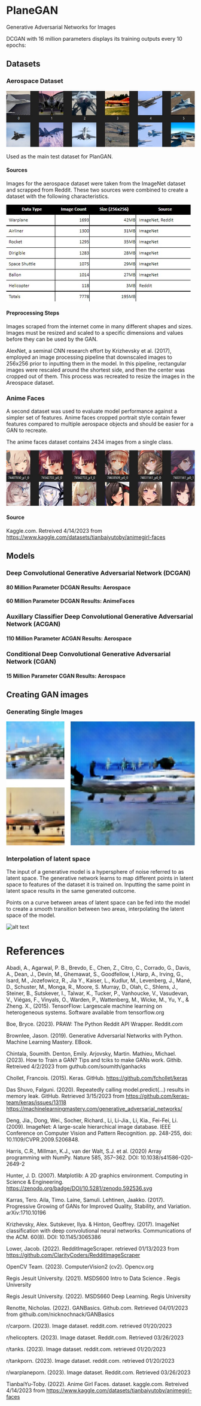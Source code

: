 # PlaneGAN

Generative Adversarial Networks for Images

DCGAN with 16 million parameters displays its training outputs every 10 epochs:



## Datasets

### Aerospace Dataset

![alt text](https://github.com/AdamPeetz/imagehosting/blob/main/aerospace_images_example.jpg) <br>

Used as the main test dataset for PlanGAN.

#### Sources

Images for the aerospace dataset were taken from the ImageNet dataset and scrapped from Reddit. These two sources were combined to create a dataset with the following characteristics.

![alt text](https://github.com/AdamPeetz/imagehosting/blob/main/image_characteristics2.jpg) <br>

#### Preprocessing Steps

Images scraped from the internet come in many different shapes and sizes. Images must be resized and scaled to a specific dimensions and values before they can be used by the GAN. 

AlexNet, a seminal CNN research effort by Krizhevsky et al. (2017), employed an image processing pipeline that downscaled images to 256x256 prior to inputting them in the model. In this pipeline, rectangular images were rescaled around the shortest side, and then the center was cropped out of them. This process was recreated to resize the images in the Areospace dataset.

### Anime Faces

A second dataset was used to evaluate model performance against a simpler set of features. Anime faces cropped portrait style contain fewer features compared to multiple aerospace objects and should be easier for a GAN to recreate.

The anime faces dataset contains 2434 images from a single class.

![alt text](https://github.com/AdamPeetz/imagehosting/blob/main/anime_images_example.jpg) <br>

#### Source

Kaggle.com. Retreived 4/14/2023 from https://www.kaggle.com/datasets/tianbaiyutoby/animegirl-faces

## Models

### Deep Convolutional Generative Adversarial Network (DCGAN)

#### 80 Million Parameter DCGAN Results: Aerospace

#### 60 Million Parameter DCGAN Results: AnimeFaces

### Auxillary Classifier Deep Convolutional Generative Adversarial Network (ACGAN)

#### 110 Million Parameter ACGAN Results: Aerospace

### Conditional Deep Convolutional Generative Adversarial Network (CGAN)

#### 15 Million Parameter CGAN Results: Aerospace

## Creating GAN images

### Generating Single Images

![alt text](https://github.com/AdamPeetz/imagehosting/blob/main/single_image_example.jpg) <br>

### Interpolation of latent space 

The input of a generative model is a hypersphere of noise referred to as latent space. The generative network learns to map different points in latent space to features of the dataset it is trained on. Inputting the same point in latent space results in the same generated outcome.  

Points on a curve between areas of latent space can be fed into the model to create a smooth transition between two areas, interpolating the latent space of the model.

![alt text](https://github.com/AdamPeetz/imagehosting/blob/main/latent_space_gif.gif) <br>

# References

Abadi, A., Agarwal, P. B., Brevdo, E., Chen, Z., Citro, C., Corrado, G., Davis, A., Dean, J., Devin, M., Ghemawat, S., Goodfellow, I.,Harp, A., Irving, G., Isard, M., Jozefowicz, R., Jia Y., Kaiser, L., Kudlur, M., Levenberg, J., Mané, D., Schuster, M., Monga, R., Moore, S. Murray, D., Olah, C., Shlens, J., Steiner, B., Sutskever, I., Talwar, K., Tucker, P., Vanhoucke, V., Vasudevan, V., Viégas, F., Vinyals, O., Warden, P., Wattenberg, M., Wicke, M., Yu, Y., & Zheng. X., (2015). TensorFlow: Largescale machine learning on heterogeneous systems. Software available from tensorflow.org ​

Boe, Bryce. (2023). PRAW: The Python Reddit API Wrapper. Reddit.com​

Brownlee, Jason. (2019). Generative Adversarial Networks with Python. Machine Learning Mastery. EBook. ​

Chintala, Soumith. Denton, Emily. Arjovsky, Martin. Mathieu, Michael. (2023). How to Train a GAN? Tips and tciks to make GANs work. Githib. Retreived 4/2/2023 from guthub.com/soumith/ganhacks​

Chollet, Francois. (2015). Keras. GitHub. https://github.com/fchollet/keras  ​

Das Shuvo, Falguni. (2020). Repeatedly calling model.predict(...) results in memory leak. GitHub. Retrieved 3/15/2023 from https://github.com/keras-team/keras/issues/13118 https://machinelearningmastery.com/generative_adversarial_networks/​

Deng, Jia., Dong, Wei., Socher, Richard., Li, Li-Jia., Li, Kia., Fei-Fei, Li. (2009). ImageNet: A large-scale hierarchical image database. IEEE Conference on Computer Vision and Pattern Recognition.   pp. 248-255, doi: 10.1109/CVPR.2009.5206848.​

Harris, C.R., Millman, K.J., van der Walt, S.J. et al. (2020) Array programming with NumPy. Nature 585, 357–362. DOI: 10.1038/s41586-020-2649-2 ​

Hunter, J. D. (2007). Matplotlib: A 2D graphics environment. Computing in Science & Engineering. https://zenodo.org/badge/DOI/10.5281/zenodo.592536.svg ​

Karras, Tero. Aila, Timo. Laine, Samuli. Lehtinen, Jaakko. (2017). Progressive Growing of GANs for Improved Quality, Stability, and Variation. arXiv:1710.10196 ​

Krizhevsky, Alex. Sutskever, Ilya. & Hinton, Geoffrey. (2017). ImageNet classification with deep convolutional neural networks. Communications of the ACM. 60(8). DOI: 10.1145/3065386​

Lower, Jacob. (2022). RedditImageScraper. retrieved 01/13/2023 from https://github.com/ClarityCoders/RedditImageScraper​

OpenCV Team. (2023). ComputerVision2 (cv2). Opencv.org ​

Regis Jesuit University. (2021). MSDS600 Intro to Data Science . Regis University​

Regis Jesuit University. (2022). MSDS660 Deep Learning. Regis University​

Renotte, Nicholas. (2022). GANBasics. Github.com. Retrieved 04/01/2023 from  githuib.com/nicknochnack/GANBasics​

r/carporn. (2023). Image dataset. reddit.com. retrieved 01/20/2023 ​

r/helicopters. (2023). Image dataset. Reddit.com. Retrieved 03/26/2023​

r/tanks. (2023). Image dataset. reddit.com. retrieved 01/20/2023 ​

r/tankporn. (2023). Image dataset. reddit.com. retrieved 01/20/2023 ​

r/warplaneporn. (2023). Image dataset. Reddit.com. Retrieved 03/26/2023

TianbaiYu-Toby. (2022). Anime Girl Faces. dataset. kaggle.com. Retreived 4/14/2023 from https://www.kaggle.com/datasets/tianbaiyutoby/animegirl-faces
